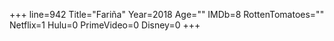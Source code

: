 +++
line=942
Title="Fariña"
Year=2018
Age=""
IMDb=8
RottenTomatoes=""
Netflix=1
Hulu=0
PrimeVideo=0
Disney=0
+++

